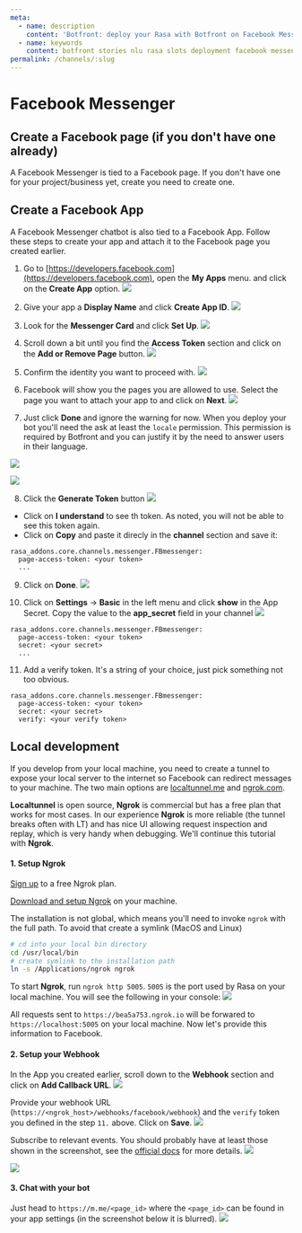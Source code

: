 ```yaml
---
meta:
  - name: description
    content: 'Botfront: deploy your Rasa with Botfront on Facebook Messenger'
  - name: keywords
    content: botfront stories nlu rasa slots deployment facebook messenger
permalink: /channels/:slug
---
```


# Facebook Messenger

## Create a Facebook page (if you don't have one already)
A Facebook Messenger is tied to a Facebook page. If you don't have one for your project/business yet, create you need to create one.

## Create a Facebook App

A Facebook Messenger chatbot is also tied to a Facebook App. Follow these steps to create your app and attach it to the Facebook page you created earlier.


1. Go to [https://developers.facebook.com](https://developers.facebook.com), open the **My Apps** menu. and click on the **Create App** option.
![](../../images/messenger_channel_step1.png)

2. Give your app a **Display Name** and click **Create App ID**.
![](../../images/messenger_channel_step2.png)

3. Look for the **Messenger Card** and click **Set Up**.
![](../../images/messenger_channel_step3.png)

4. Scroll down a bit until you find the **Access Token** section and click on the **Add or Remove Page** button.
![](../../images/messenger_channel_step4.png)

5. Confirm the identity you want to proceed with.
![](../../images/messenger_channel_step5.png)

6. Facebook will show you the pages you are allowed to use. Select the page you want to attach your app to and click on **Next**.
![](../../images/messenger_channel_step6.png)

7. Just click **Done** and ignore the warning for now. When you deploy your bot you'll need the ask at least the `locale` permission. This permission is required by Botfront and you can justify it by the need to answer users in their language.

![](../../images/messenger_channel_step7.png)

![](../../images/messenger_channel_step8.png)

8. Click the **Generate Token** button
![](../../images/messenger_channel_step9.png)

- Click on **I understand** to see th token. As noted, you will not be able to see this token again.
- Click on **Copy** and paste it direcly in the **channel** section and save it:

```yaml{2}
rasa_addons.core.channels.messenger.FBmessenger:
  page-access-token: <your token>
  ...
```

9. Click on **Done**.
![](../../images/messenger_channel_step10.png)

10. Click on **Settings** -> **Basic** in the left menu and click **show** in the App Secret. Copy the value to the **app_secret** field in your channel
![](../../images/messenger_channel_step11.png)

```yaml{3}
rasa_addons.core.channels.messenger.FBmessenger:
  page-access-token: <your token>
  secret: <your secret>
  ...
```

11. Add a verify token. It's a string of your choice, just pick something not too obvious.
```yaml{3}
rasa_addons.core.channels.messenger.FBmessenger:
  page-access-token: <your token>
  secret: <your secret>
  verify: <your verify token>
```

## Local development

If you develop from your local machine, you need to create a tunnel to expose your local server to the internet so Facebook can redirect messages to your machine. The two main options are [localtunnel.me](https://localtunnel.me) and [ngrok.com](https://ngrok.com).

**Localtunnel** is open source, **Ngrok** is commercial but has a free plan that works for most cases. In our experience **Ngrok** is more reliable (the tunnel breaks often with LT) and has nice UI allowing request inspection and replay, which is very handy when debugging. We'll continue this tutorial with **Ngrok**.

#### 1. Setup Ngrok

[Sign up](https://dashboard.ngrok.com/signup) to a free Ngrok plan.

[Download and setup Ngrok](https://ngrok.com/download) on your machine.

The installation is not global, which means you'll need to invoke `ngrok` with the full path. To avoid that create a symlink (MacOS and Linux)
```bash
# cd into your local bin directory
cd /usr/local/bin
# create symlink to the installation path
ln -s /Applications/ngrok ngrok
```

To start **Ngrok**, run `ngrok http 5005`. `5005` is the port used by Rasa on your local machine.
You will see the following in your console:
![](../../images/messenger_channel_step12.png)

All requests sent to `https://bea5a753.ngrok.io` will be forwared to `https://localhost:5005` on your local machine. Now let's provide this information to Facebook.

#### 2. Setup your Webhook

In the App you created earlier, scroll down to the **Webhook** section and click on **Add Callback URL**.
![](../../images/messenger_channel_step13.png)

Provide your webhook URL (`https://<ngrok_host>/webhooks/facebook/webhook`) and the `verify` token you defined in the step `11.` above. Click on **Save**.
![](../../images/messenger_channel_step14.png)

Subscribe to relevant events. You should probably have at least those shown in the screenshot, see the [official docs](https://developers.facebook.com/docs/messenger-platform/reference/webhook-events/) for more details.
![](../../images/messenger_channel_step15.png)

![](../../images/messenger_channel_step16.png)

#### 3. Chat with your bot

Just head to `https://m.me/<page_id>` where the `<page_id>` can be found in your app settings (in the screenshot below it is blurred).
![](../../images/messenger_channel_step17.png)
